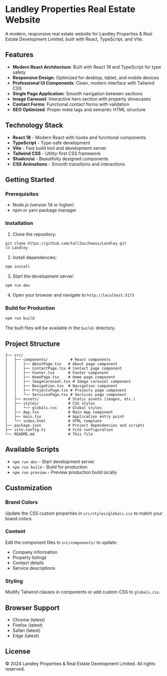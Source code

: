# Landley Properties Real Estate Website

A modern, responsive real estate website for Landley Properties & Real Estate Development Limited, built with React, TypeScript, and Vite.

## Features

- **Modern React Architecture**: Built with React 18 and TypeScript for type safety
- **Responsive Design**: Optimized for desktop, tablet, and mobile devices
- **Professional UI Components**: Clean, modern interface with Tailwind CSS
- **Single Page Application**: Smooth navigation between sections
- **Image Carousel**: Interactive hero section with property showcases
- **Contact Forms**: Functional contact forms with validation
- **SEO Optimized**: Proper meta tags and semantic HTML structure

## Technology Stack

- **React 18** - Modern React with hooks and functional components
- **TypeScript** - Type-safe development
- **Vite** - Fast build tool and development server
- **Tailwind CSS** - Utility-first CSS framework
- **Shadcn/ui** - Beautifully designed components
- **CSS Animations** - Smooth transitions and interactions

## Getting Started

### Prerequisites

- Node.js (version 14 or higher)
- npm or yarn package manager

### Installation

1. Clone the repository:
```bash
git clone https://github.com/tallZacchaeus/Landley.git
cd Landley
```

2. Install dependencies:
```bash
npm install
```

3. Start the development server:
```bash
npm run dev
```

4. Open your browser and navigate to `http://localhost:5173`

### Build for Production

```bash
npm run build
```

The built files will be available in the `build/` directory.

## Project Structure

```
├── src/
│   ├── components/          # React components
│   │   ├── AboutPage.tsx   # About page component
│   │   ├── ContactPage.tsx # Contact page component
│   │   ├── Footer.tsx      # Footer component
│   │   ├── HomePage.tsx    # Home page component
│   │   ├── ImageCarousel.tsx # Image carousel component
│   │   ├── Navigation.tsx  # Navigation component
│   │   ├── ProjectsPage.tsx # Projects page component
│   │   └── ServicesPage.tsx # Services page component
│   ├── assets/             # Static assets (images, etc.)
│   ├── styles/             # CSS styles
│   │   └── globals.css     # Global styles
│   ├── App.tsx             # Main App component
│   ├── main.tsx            # Application entry point
│   └── index.html          # HTML template
├── package.json            # Project dependencies and scripts
├── vite.config.ts          # Vite configuration
└── README.md               # This file
```

## Available Scripts

- `npm run dev` - Start development server
- `npm run build` - Build for production
- `npm run preview` - Preview production build locally

## Customization

### Brand Colors
Update the CSS custom properties in `src/styles/globals.css` to match your brand colors.

### Content
Edit the component files in `src/components/` to update:
- Company information
- Property listings
- Contact details
- Service descriptions

### Styling
Modify Tailwind classes in components or add custom CSS to `globals.css`.

## Browser Support

- Chrome (latest)
- Firefox (latest)
- Safari (latest)
- Edge (latest)

## License

© 2024 Landley Properties & Real Estate Development Limited. All rights reserved.
